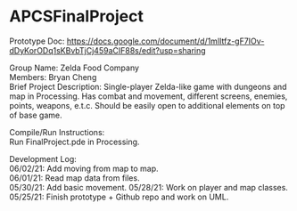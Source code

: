 # APCSFinalProject
Prototype Doc: https://docs.google.com/document/d/1mlItfz-gF7IOv-dDyKorODq1sKBvbTjCj459aCIF88s/edit?usp=sharing  
  
Group Name: Zelda Food Company  
Members: Bryan Cheng  
Brief Project Description: Single-player Zelda-like game with dungeons and map in Processing. Has combat and movement, different screens, enemies, points, weapons, e.t.c. Should be easily open to additional elements on top of base game.  
  
Compile/Run Instructions:  
Run FinalProject.pde in Processing.
  
Development Log:  
06/02/21: Add moving from map to map.  
06/01/21: Read map data from files.  
05/30/21: Add basic movement.
05/28/21: Work on player and map classes.  
05/25/21: Finish prototype + Github repo and work on UML.  
